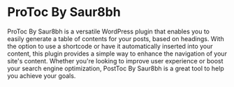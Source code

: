# ProToc By Saur8bh
ProToc By Saur8bh is a versatile WordPress plugin that enables you to easily generate a table of contents for your posts, based on headings. With the option to use a shortcode or have it automatically inserted into your content, this plugin provides a simple way to enhance the navigation of your site's content. Whether you're looking to improve user experience or boost your search engine optimization, PostToc By Saur8bh is a great tool to help you achieve your goals.
